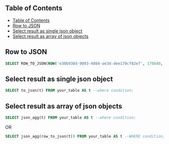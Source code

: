 
## Table of Contents
- [Table of Contents](#table-of-contents)
- [Row to JSON](#row-to-json)
- [Select result as single json object](#select-result-as-single-json-object)
- [Select result as array of json objects](#select-result-as-array-of-json-objects)

## Row to JSON
```sql
SELECT ROW_TO_JSON(ROW('e30b930d-9093-4084-ae3d-dee179cf82e7', 170840, true, 10, 'modus.mp4',	1));	
```

## Select result as single json object
```sql
SELECT to_json(t) FROM your_table AS t --where condition;
```

## Select result as array of json objects
```sql
SELECT json_agg(t) FROM your_table AS t --where condition;
```
OR
```sql
SELECT json_agg(row_to_json(t)) FROM your_table AS t --WHERE condition;
```